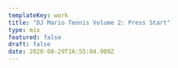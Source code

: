 ```yaml
---
templateKey: work
title: "DJ Mario Tennis Volume 2: Press Start"
type: mix
featured: false
draft: false
date: 2020-08-29T16:55:04.909Z
---
```

